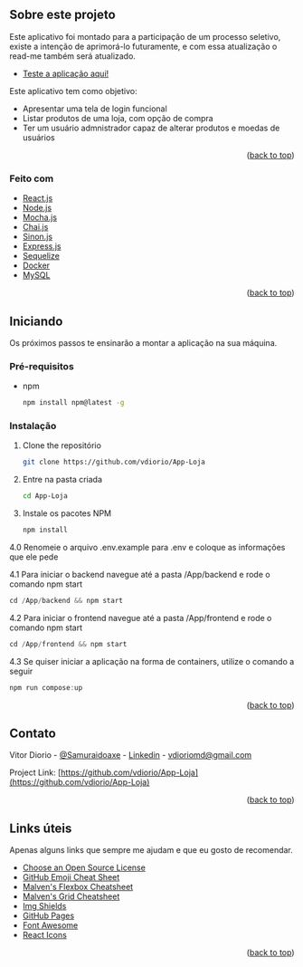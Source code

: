 <!-- ABOUT THE PROJECT -->
## Sobre este projeto

Este aplicativo foi montado para a participação de um processo seletivo, existe a intenção de aprimorá-lo futuramente, e com essa atualização o read-me também será atualizado.

* [Teste a aplicação aqui!](https://stately-custard-702fb3.netlify.app)


Este aplicativo tem como objetivo:
* Apresentar uma tela de login funcional
* Listar produtos de uma loja, com opção de compra
* Ter um usuário admnistrador capaz de alterar produtos e moedas de usuários

<p align="right">(<a href="#top">back to top</a>)</p>



### Feito com

* [React.js](https://reactjs.org/)
* [Node.js](https://nodejs.org/)
* [Mocha.js](https://mochajs.org)
* [Chai.js](https://www.chaijs.com)
* [Sinon.js](https://sinonjs.org)
* [Express.js](https://expressjs.com)
* [Sequelize](https://sequelize.org)
* [Docker](https://www.docker.com)
* [MySQL](https://www.mysql.com)

<p align="right">(<a href="#top">back to top</a>)</p>



<!-- GETTING STARTED -->
## Iniciando

Os próximos passos te ensinarão a montar a aplicação na sua máquina.

### Pré-requisitos

* npm
  ```sh
  npm install npm@latest -g
  ```

### Instalação

1. Clone the repositório
   ```sh
   git clone https://github.com/vdiorio/App-Loja
   ```
2. Entre na pasta criada
   ```sh
   cd App-Loja
   ```
3. Instale os pacotes NPM
   ```sh
   npm install
   ```
4.0 Renomeie o arquivo .env.example para .env e coloque as informações que ele pede

4.1 Para iniciar o backend navegue até a pasta /App/backend e rode o comando npm start
   ```js
   cd /App/backend && npm start
   ```
4.2 Para iniciar o frontend navegue até a pasta /App/frontend e rode o comando npm start
   ```js
   cd /App/frontend && npm start
   ```
4.3 Se quiser iniciar a  aplicação na forma de containers, utilize o comando a seguir
   ```js
   npm run compose:up
   ```

<p align="right">(<a href="#top">back to top</a>)</p>


<!-- CONTACT -->
## Contato

Vitor Diorio - [@Samuraidoaxe](https://twitter.com/Samuraidoaxe) - [Linkedin](https://www.linkedin.com/in/vitordiorio/) - vdioriomd@gmail.com

Project Link: [https://github.com/vdiorio/App-Loja](https://github.com/vdiorio/App-Loja)

<p align="right">(<a href="#top">back to top</a>)</p>



<!-- ACKNOWLEDGMENTS -->
## Links úteis

Apenas alguns links que sempre me ajudam e que eu gosto de recomendar.

* [Choose an Open Source License](https://choosealicense.com)
* [GitHub Emoji Cheat Sheet](https://www.webpagefx.com/tools/emoji-cheat-sheet)
* [Malven's Flexbox Cheatsheet](https://flexbox.malven.co/)
* [Malven's Grid Cheatsheet](https://grid.malven.co/)
* [Img Shields](https://shields.io)
* [GitHub Pages](https://pages.github.com)
* [Font Awesome](https://fontawesome.com)
* [React Icons](https://react-icons.github.io/react-icons/search)

<p align="right">(<a href="#top">back to top</a>)</p>
